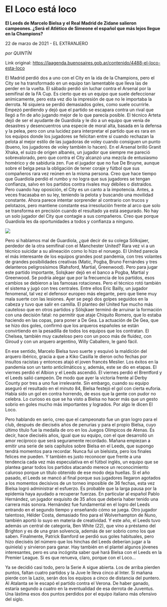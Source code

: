 # El Loco está loco

**El Leeds de Marcelo Bielsa y el Real Madrid de Zidane salieron campeones. ¿Será el Atlético de Simeone el español que más lejos llegue en la Champions?**

22 de marzo de 2021 - EL EXTRANJERO

_por QUINTÍN_

Link original: https://laagenda.buenosaires.gob.ar/contenido/4488-el-loco-esta-loco



El Madrid perdió dos a uno con el City en la ida de la Champions, pero el City se ha transformado en un equipo tan lamentable que lleva las de perder en la vuelta. El sábado perdió sin luchar contra el Arsenal por la semifinal de la FA Cup. Es cierto que es un equipo que suele defeccionar anímicamente, pero esta vez dio la impresión de que no le importaba la derrota. Ni siquiera se perdió demasiados goles, como suele ocurrirle. Empezó perdiendo y dejó que el partido se escapara contra un rival que llegó a fin de año jugando mejor de lo que parecía posible. El técnico Arteta dejó de ser el ayudante de Guardiola y le dio a un equipo que venía de desastres y desencuentros una especie de moral alta, basada en la defensa y la pelea, pero con una lucidez para interpretar el partido que es rara en los equipos donde los jugadores se felicitan entre sí cuando rechazan la pelota al mejor estilo de las jugadoras de voley cuando consiguen un punto (bueno, los jugadores de voley también lo hacen). En el Arsenal brilló Granit Xhaka, el suizo de origen albanés, un jugador que siempre me pareció sobrevalorado, pero que contra el City alcanzó una mezcla de entusiasmo homérico y de sabiduría zen. Fue el jugador que no fue De Bruyne, aunque sobre el belga pesa la obligación de tener coraje y fútbol que sus compañeros rara vez reúnen en la misma persona. Creo que hace tiempo que Guardiola perdió el rumbo y no logra que sus jugadores se tengan confianza, salvo en los partidos contra rivales muy débiles o distraídos. Pero cuando hay oposición, el City es un canto a la impotencia. Antes, a veces fracasaba en su ley, teniendo la pelota y buscando una movilidad constante. Ahora parece intentar sorprender al contrario con trucos y pelotazos, pero mantiene constante esa irresolución frente al arco que solo se transforma en precisión cuando el resultado ya está asegurado. No hay un solo jugador del City que contagie a sus compañeros. Creo que porque Guardiola les da oportunidades a todos y confianza a ninguno.




[![](https://img.youtube.com/vi/EvSrSZfNadM/0.jpg)](https://www.youtube.com/watch?v=EvSrSZfNadM)




Pero si hablamos mal de Guardiola, ¿qué decir de su colega Sölksjaer, perdedor de la otra semifinal con el Manchester United? Rara vez vi a un técnico suicidar a su alineación como lo hizo el noruego. El United parecía el más interesante de los equipos grandes post pandemia, con tres volantes de grandes posibilidades creativas (Matic, Pogba, Bruno Fernándes y tres delanteros peligrosísimos (Rahsford, Martial, Greenwood). Pero para jugar este partido importante, Solsjkaer dejó en el banco a Pogba, Martial y Greenwood. Se podría alegar que por la frecuencia de los partidos, esos cambios se debieron a las famosas rotaciones. Pero el técnico rotó también el sistema y jugó con tres centrales. Entre ellos Eric Bailly, un jugador fenomenal, tal vez el defensor europeo más elegante, pero que tiene muy mala suerte con las lesiones. Ayer se pegó dos golpes seguidos en la cabeza y tuvo que salir en camilla. El planteo del United fue mucho más cauteloso que en otros partidos y Sölsjkaer terminó de arruinar la formación con una decisión fatal: no permitir que ataje Chiquito Romero, que lo estaba haciendo en las copas, para poner a De Gea. La actuación de De Gea, que se hizo dos goles, confirmó que los arqueros españoles se están convirtiendo en la pesadilla de todos los equipos que los contratan. El Chelsea, también muy cauteloso pero con un poco más de fluidez, con Giroud y con un arquero argentino, Willy Caballero, le ganó fácil.




En ese sentido, Marcelo Bielsa tuvo suerte y esquivó la maldición del arquero ibérico, gracia a que a Kiko Casilla le dieron ocho fechas por insultos racistas y entonces atajó el joven francés Meslier. Los éxitos en la pandemia son un tanto anticlimáticos y, además, este se dio en etapas. El viernes perdió el Albion y el Leeds ascendió. El viernes perdió el Brentford y el Leeds salió campeón. De modo que ayer la victoria frente al Derby County por tres a uno fue irrelevante. Sin embargo, cuando su equipo aseguró el resultado en el minuto 84, Bielsa festejó el gol con cierta euforia. Había sido un gol en contra horrendo, de esos que la gente con pudor no celebra. Lo curioso es que se ha visto a Bielsa no hacer más que un gesto sobrio en goles mucho más importantes y logrados. Por algo le dicen El Loco.




Pero hablando en serio, creo que el campeonato fue un gran logro para el club, después de dieciséis años de penurias y para el propio Bielsa, cuyo último título fue la medalla de oro en los Juegos Olímpicos de Atenas. Es decir, hace dieciséis años, igual que su equipo, con el que desarrolló un amor recíproco que será seguramente recordado. Mañana empiezan a emitir una serie de seis capítulos sobre Bielsa en el Leeds, que supongo tendrá momentos para recordar. Nunca fui un bielsista, pero los finales felices me pueden. Y también es justo reconocer que frente a una tendencia cada vez más especulativa en el fútbol inglés, un equipo que se plantea ganar todos los partidos atacando merece un reconocimiento caluroso porque un título obtenido de ese modo deja huellas. Si el año pasado, el Leeds se mancó al final porque sus jugadores llegaron agotados a los momentos decisivos de un torneo imposible de 36 fechas, esta vez Bielsa logró administrar el esfuerzo. Es probable que la larga pausa por la epidemia haya ayudado a recuperar fuerzas. En particular al español Pablo Hernández, un jugador exquisito de 35 años que debería haber tenido una carrera más sonora. Hernández fue fundamental en el logro del Leeds entrando en el segundo tiempo y enseñando cómo se juega. Otro jugador talentoso, Hélder Costa, demasiado fino para el Wolverhampton de Nuno, también aportó lo suyo en materia de creatividad. Y este año, el Leeds tuvo además un central de categoría, Ben White (22), que vino a préstamo del Brighton y es de una gran solvencia, además de ser sobrio como los que saben. Finalmente, Patrick Bamford se perdió sus goles habituales, pero hizo dieciséis (el número que los hinchas del Leeds deberían jugar a la quiniela) y sirvieron para ganar. Hay también en el plantel algunos jóvenes interesantes, pero es una incógnita saber qué hará Bielsa con el Leeds en la Premier League. Si es que renueva, claro, porque con el Loco…




Ya se decidió casi todo, pero la Serie A sigue abierta. Los de arriba pierden puntos, faltan cuatro partidos y la Juve le lleva cinco al Inter. Si mañana pierde con la Lazio, serán dos los equipos a cinco de distancia del puntero. Al Atalanta se le escapó el partido contra el Verona. De haber ganado, estaría segundo a cuatro en la eventualidad de esa derrota de Juventus. Una lástima esos dos puntos perdidos por el equipo italiano más ofensivo del siglo.



